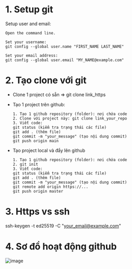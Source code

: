   # 1. Setup git

Setup user and email:

    Open the command line.

    Set your username:
    git config --global user.name "FIRST_NAME LAST_NAME"

    Set your email address:
    git config --global user.email "MY_NAME@example.com"  

# 2. Tạo clone với git

- Clone 1 project có sẵn => git clone link_https
- Tạo 1 project trên github:

      1. Tạo 1 github repository (folder): nơi chứa code
      2. Clone với project này: git clone link_your_repo
      3. Viết code:
      git status (kiểm tra trạng thái các file)
      git add . (thêm file)
      git commit -m "your_message" (tạo nội dung commit)
      git push origin main

- Tạo project local và đẩy lên github

      1. Tạo 1 github repository (folder): nơi chứa code
      2. git init
      3. Viết code:
      git status (kiểm tra trạng thái các file)
      git add . (thêm file)
      git commit -m "your_message" (tạo nội dung commit)
      git remote add origin https://...
      git push origin master

# 3. Https vs ssh  
ssh-keygen -t ed25519 -C "your_email@example.com"

# 4. Sơ đồ hoạt động github
![image](https://github.com/Mefuuuu/demo-github/assets/133778142/a4215f2c-d49b-4ddc-b006-468fdae562b0)

